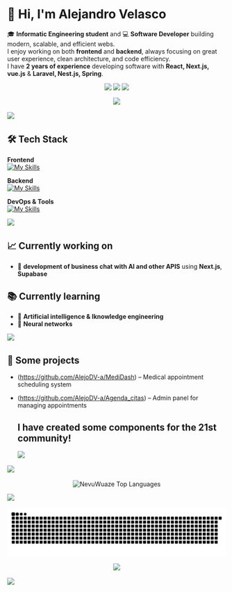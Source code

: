 # 👋 Hi, I'm Alejandro Velasco  

🎓 **Informatic Engineering student** and 💻 **Software Developer**  building modern, scalable, and efficient webs.  
I enjoy working on both **frontend** and **backend**, always focusing on great user experience, clean architecture, and code efficiency.  
I have **2 years of experience** developing software with **React, Next.js, vue.js** &  **Laravel, Nest.js, Spring**.  
  <p align="center">
  <a href="https://dalexdev.online"><img src="https://img.shields.io/badge/🌐%20Portfolio-000000?style=for-the-badge&logo=vercel&logoColor=black" /></a>
  <a href="mailto:alejandrovdv489@gmail.com"><img src="https://img.shields.io/badge/📧%20Email-0E8AAA?style=for-the-badge&logo=gmail&logoColor=red" /></a>
  <a href="https://21st.dev/DalexDev/?ref=alejandro"><img src="https://img.shields.io/badge/%2021st-000000?style=for-the-badge&logo=vercel&logoColor=black" /></a>
</p>
<p align="center">
  <a href="https://github.com/DenverCoder1/readme-typing-svg">
    <img src="https://readme-typing-svg.herokuapp.com?font=Fira+Code&color=cyan&size=25&center=true&vCenter=true&width=600&height=100&lines=Software+Developer;Informatic+Engineering+Student">
  </a>
</p>

<img src="https://user-images.githubusercontent.com/73097560/115834477-dbab4500-a447-11eb-908a-139a6edaec5c.gif">

## 🛠️ Tech Stack  

 **Frontend**  
 [![My Skills](https://skillicons.dev/icons?i=js,ts,html,css,svelte,react,nextjs,angular,vue,tailwind,sass)](https://skillicons.dev)

**Backend**  
[![My Skills](https://skillicons.dev/icons?i=nodejs,express,java,php,python,laravel,fastapi,prisma,postgres,mysql,firebase,azure)](https://skillicons.dev)

**DevOps & Tools**  
[![My Skills](https://skillicons.dev/icons?i=docker,git,github,postman,tensorflow,grafana,aws)](https://skillicons.dev)



<img src="https://user-images.githubusercontent.com/73097560/115834477-dbab4500-a447-11eb-908a-139a6edaec5c.gif">

## 📈 Currently working on  
- 🤖 **development of business chat with AI and other APIS** using **Next.js**, **Supabase**  

<a src="https://user-images.githubusercontent.com/73097560/115834477-dbab4500-a447-11eb-908a-139a6edaec5c.gif"> <a/> 

## 📚 Currently learning  
- 🧩 **Artificial intelligence & Iknowledge engineering**  
- 🔗 **Neural networks**  

<img src="https://user-images.githubusercontent.com/73097560/115834477-dbab4500-a447-11eb-908a-139a6edaec5c.gif">

## 🧰 Some projects  

- (https://github.com/AlejoDV-a/MediDash) – Medical appointment scheduling system  
- (https://github.com/AlejoDV-a/Agenda_citas) – Admin panel for managing appointments

  ## I have created some components for the 21st community!
  <a href="https://21st.dev/DalexDev/?ref=alejandro"><img src="https://img.shields.io/badge/%2021st_DalexDev-000000?style=for-the-badge&logo=vercel&logoColor=black" /></a>

<img src="https://user-images.githubusercontent.com/73097560/115834477-dbab4500-a447-11eb-908a-139a6edaec5c.gif">

<p align="center" style="margin-top: 15px;">
  
<img src="https://github-readme-stats.vercel.app/api/top-langs?username=AlejandroVelascoDev&langs_count=1000000000000&show_icons=true&locale=en&layout=compact&theme=algolia&text_color=efefef&bg_color=24292e" width="30%" alt="NevuWuaze Top Languages">

</p>

<img src="https://user-images.githubusercontent.com/73097560/115834477-dbab4500-a447-11eb-908a-139a6edaec5c.gif">

<p align="center">
  <img src="https://github.com/StefanosSt/StefanosSt/blob/main/github-user-contribution.svg" alt="snake">
</p>
<p align="center">
  <img src="https://capsule-render.vercel.app/api?type=waving&color=0:000000,100:434343&height=120&section=footer"/>
</p>

<img src="https://user-images.githubusercontent.com/73097560/115834477-dbab4500-a447-11eb-908a-139a6edaec5c.gif">
